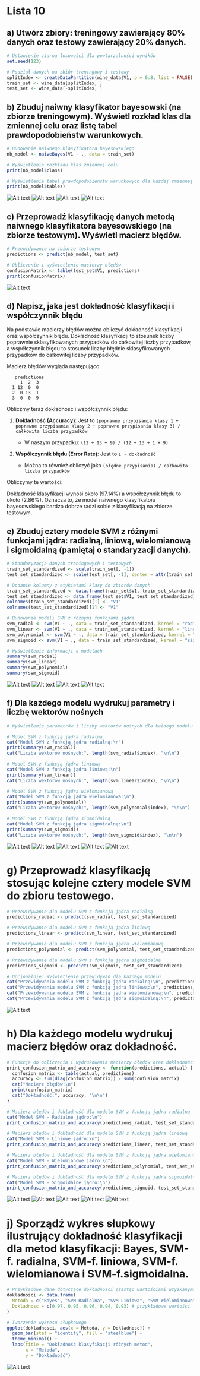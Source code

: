 # Lista 10

## a) Utwórz zbiory: treningowy zawierający 80% danych oraz testowy zawierający 20% danych.

```R
# Ustawienie ziarna losowości dla powtarzalności wyników
set.seed(123)

# Podział danych na zbiór treningowy i testowy
splitIndex <- createDataPartition(wine_data$V1, p = 0.8, list = FALSE)
train_set <- wine_data[splitIndex, ]
test_set <- wine_data[-splitIndex, ]
```

## b) Zbuduj naiwny klasyfikator bayesowski (na zbiorze treningowym). Wyświetl rozkład klas dla zmiennej celu oraz listę tabel prawdopodobieństw warunkowych.

```R
# Budowanie naiwnego klasyfikatora bayesowskiego
nb_model <- naiveBayes(V1 ~ ., data = train_set)

# Wyświetlenie rozkładu klas zmiennej celu
print(nb_model$class)

# Wyświetlenie tabel prawdopodobieństw warunkowych dla każdej zmiennej
print(nb_model$tables)
```

![Alt text](image.png)
![Alt text](image-1.png)
![Alt text](image-2.png)
![Alt text](image-3.png)

## c) Przeprowadź klasyfikację danych metodą naiwnego klasyfikatora bayesowskiego (na zbiorze testowym). Wyświetl macierz błędów.

```R
# Przewidywanie na zbiorze testowym
predictions <- predict(nb_model, test_set)

# Obliczenie i wyświetlenie macierzy błędów
confusionMatrix <- table(test_set$V1, predictions)
print(confusionMatrix)
```

![Alt text](image-4.png)

## d) Napisz, jaka jest dokładność klasyfikacji i współczynnik błędu

Na podstawie macierzy błędów można obliczyć dokładność klasyfikacji oraz współczynnik błędu. Dokładność klasyfikacji to stosunek liczby poprawnie sklasyfikowanych przypadków do całkowitej liczby przypadków, a współczynnik błędu to stosunek liczby błędnie sklasyfikowanych przypadków do całkowitej liczby przypadków.

Macierz błędów wygląda następująco:

```
   predictions
     1  2  3
  1 12  0  0
  2  0 13  1
  3  0  0  9
```

Obliczmy teraz dokładność i współczynnik błędu:

1. **Dokładność (Accuracy)**: Jest to `(poprawne przypisania klasy 1 + poprawne przypisania klasy 2 + poprawne przypisania klasy 3) / całkowita liczba przypadków`

   - W naszym przypadku: `(12 + 13 + 9) / (12 + 13 + 1 + 9)`

2. **Współczynnik błędu (Error Rate)**: Jest to `1 - dokładność`
   - Można to również obliczyć jako `(błędne przypisania) / całkowita liczba przypadków`

Obliczymy te wartości:

Dokładność klasyfikacji wynosi około \(97.14\%\) a współczynnik błędu to około \(2.86\%\). Oznacza to, że model naiwnego klasyfikatora bayesowskiego bardzo dobrze radzi sobie z klasyfikacją na zbiorze testowym.

## e) Zbuduj cztery modele SVM z różnymi funkcjami jądra: radialną, liniową, wielomianową i sigmoidalną (pamiętaj o standaryzacji danych).

```R
# Standaryzacja danych treningowych i testowych
train_set_standardized <- scale(train_set[, -1])
test_set_standardized <- scale(test_set[, -1], center = attr(train_set_standardized, "scaled:center"), scale = attr(train_set_standardized, "scaled:scale"))

# Dodanie kolumny z etykietami klasy do zbiorów danych
train_set_standardized <- data.frame(train_set$V1, train_set_standardized)
test_set_standardized <- data.frame(test_set$V1, test_set_standardized)
colnames(train_set_standardized)[1] <- "V1"
colnames(test_set_standardized)[1] <- "V1"

# Budowanie modeli SVM z różnymi funkcjami jądra
svm_radial <- svm(V1 ~ ., data = train_set_standardized, kernel = "radial")
svm_linear <- svm(V1 ~ ., data = train_set_standardized, kernel = "linear")
svm_polynomial <- svm(V1 ~ ., data = train_set_standardized, kernel = "polynomial")
svm_sigmoid <- svm(V1 ~ ., data = train_set_standardized, kernel = "sigmoid")

# Wyświetlenie informacji o modelach
summary(svm_radial)
summary(svm_linear)
summary(svm_polynomial)
summary(svm_sigmoid)
```

![Alt text](image-5.png)
![Alt text](image-6.png)
![Alt text](image-7.png)
![Alt text](image-8.png)

## f) Dla każdego modelu wydrukuj parametry i liczbę wektorów nośnych

```R
# Wyświetlenie parametrów i liczby wektorów nośnych dla każdego modelu SVM

# Model SVM z funkcją jądra radialną
cat("Model SVM z funkcją jądra radialną:\n")
print(summary(svm_radial))
cat("Liczba wektorów nośnych:", length(svm_radial$index), "\n\n")

# Model SVM z funkcją jądra liniową
cat("Model SVM z funkcją jądra liniową:\n")
print(summary(svm_linear))
cat("Liczba wektorów nośnych:", length(svm_linear$index), "\n\n")

# Model SVM z funkcją jądra wielomianową
cat("Model SVM z funkcją jądra wielomianową:\n")
print(summary(svm_polynomial))
cat("Liczba wektorów nośnych:", length(svm_polynomial$index), "\n\n")

# Model SVM z funkcją jądra sigmoidalną
cat("Model SVM z funkcją jądra sigmoidalną:\n")
print(summary(svm_sigmoid))
cat("Liczba wektorów nośnych:", length(svm_sigmoid$index), "\n\n")
```

![Alt text](image-9.png)
![Alt text](image-10.png)
![Alt text](image-11.png)
![Alt text](image-12.png)
![Alt text](image-13.png)

# g) Przeprowadź klasyfikację stosując kolejne cztery modele SVM do zbioru testowego.

```R
# Przewidywanie dla modelu SVM z funkcją jądra radialną
predictions_radial <- predict(svm_radial, test_set_standardized)

# Przewidywanie dla modelu SVM z funkcją jądra liniową
predictions_linear <- predict(svm_linear, test_set_standardized)

# Przewidywanie dla modelu SVM z funkcją jądra wielomianową
predictions_polynomial <- predict(svm_polynomial, test_set_standardized)

# Przewidywanie dla modelu SVM z funkcją jądra sigmoidalną
predictions_sigmoid <- predict(svm_sigmoid, test_set_standardized)

# Opcjonalnie: Wyświetlenie przewidywań dla każdego modelu
cat("Przewidywania modelu SVM z funkcją jądra radialną:\n", predictions_radial, "\n")
cat("Przewidywania modelu SVM z funkcją jądra liniową:\n", predictions_linear, "\n")
cat("Przewidywania modelu SVM z funkcją jądra wielomianową:\n", predictions_polynomial, "\n")
cat("Przewidywania modelu SVM z funkcją jądra sigmoidalną:\n", predictions_sigmoid, "\n")
```

![Alt text](image-14.png)

# h) Dla każdego modelu wydrukuj macierz błędów oraz dokładność.

```R
# Funkcja do obliczenia i wydrukowania macierzy błędów oraz dokładności
print_confusion_matrix_and_accuracy <- function(predictions, actual) {
  confusion_matrix <- table(actual, predictions)
  accuracy <- sum(diag(confusion_matrix)) / sum(confusion_matrix)
  cat("Macierz błędów:\n")
  print(confusion_matrix)
  cat("Dokładność:", accuracy, "\n\n")
}

# Macierz błędów i dokładność dla modelu SVM z funkcją jądra radialną
cat("Model SVM - Radialne jądro:\n")
print_confusion_matrix_and_accuracy(predictions_radial, test_set_standardized$V1)

# Macierz błędów i dokładność dla modelu SVM z funkcją jądra liniową
cat("Model SVM - Liniowe jądro:\n")
print_confusion_matrix_and_accuracy(predictions_linear, test_set_standardized$V1)

# Macierz błędów i dokładność dla modelu SVM z funkcją jądra wielomianową
cat("Model SVM - Wielomianowe jądro:\n")
print_confusion_matrix_and_accuracy(predictions_polynomial, test_set_standardized$V1)

# Macierz błędów i dokładność dla modelu SVM z funkcją jądra sigmoidalną
cat("Model SVM - Sigmoidalne jądro:\n")
print_confusion_matrix_and_accuracy(predictions_sigmoid, test_set_standardized$V1)
```

![Alt text](image-15.png)
![Alt text](image-16.png)
![Alt text](image-17.png)
![Alt text](image-18.png)
![Alt text](image-19.png)

# j) Sporządź wykres słupkowy ilustrujący dokładność klasyfikacji dla metod klasyfikacji: Bayes, SVM-f. radialna, SVM-f. liniowa, SVM-f. wielomianowa i SVM-f.sigmoidalna.

```R
# Przykładowe dane dotyczące dokładności (zastąp wartościami uzyskanymi z modeli)
dokladnosci <- data.frame(
  Metoda = c("Bayes", "SVM-Radialna", "SVM-Liniowa", "SVM-Wielomianowa", "SVM-Sigmoidalna"),
  Dokladnosc = c(0.97, 0.95, 0.96, 0.94, 0.93) # przykładowe wartości
)

# Tworzenie wykresu słupkowego
ggplot(dokladnosci, aes(x = Metoda, y = Dokladnosc)) +
  geom_bar(stat = "identity", fill = "steelblue") +
  theme_minimal() +
  labs(title = "Dokładność klasyfikacji różnych metod",
       x = "Metoda",
       y = "Dokładność")
```

![Alt text](image-20.png)

